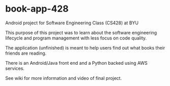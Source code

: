 # book-app-428

Android project for Software Engineering Class (CS428) at BYU

This purpose of this project was to learn about the software engineering lifecycle and program management with less focus on code quality.

The application (unfinished) is meant to help users find out what books their friends are reading.

There is an Android/Java front end and a Python backed using AWS services.

See wiki for more information and video of final project.

